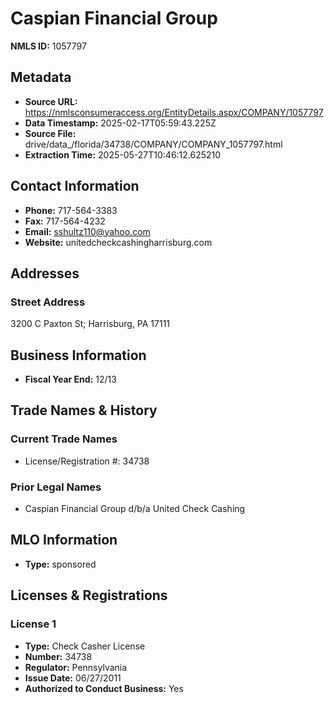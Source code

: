 # Caspian Financial Group

**NMLS ID:** 1057797

## Metadata
- **Source URL:** https://nmlsconsumeraccess.org/EntityDetails.aspx/COMPANY/1057797
- **Data Timestamp:** 2025-02-17T05:59:43.225Z
- **Source File:** drive/data_/florida/34738/COMPANY/COMPANY_1057797.html
- **Extraction Time:** 2025-05-27T10:46:12.625210

## Contact Information
- **Phone:** 717-564-3383
- **Fax:** 717-564-4232
- **Email:** sshultz110@yahoo.com
- **Website:** unitedcheckcashingharrisburg.com

## Addresses
### Street Address
3200 C Paxton St; Harrisburg, PA 17111

## Business Information
- **Fiscal Year End:** 12/13

## Trade Names & History
### Current Trade Names
- License/Registration #: 34738

### Prior Legal Names
- Caspian Financial Group d/b/a United Check Cashing

## MLO Information
- **Type:** sponsored

## Licenses & Registrations

### License 1
- **Type:** Check Casher License
- **Number:** 34738
- **Regulator:** Pennsylvania
- **Issue Date:** 06/27/2011
- **Authorized to Conduct Business:** Yes
